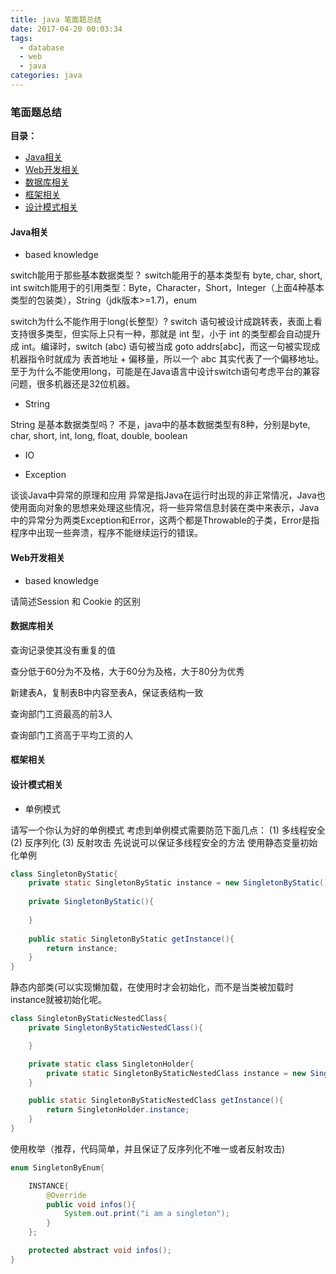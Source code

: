 ```yaml
---
title: java 笔面题总结
date: 2017-04-20 00:03:34
tags:
  - database
  - web
  - java
categories: java
---
```


### 笔面题总结

**目录：**

- [Java相关](#java)
- [Web开发相关](#web)
- [数据库相关](#database)
- [框架相关](#framework)
- [设计模式相关](#design_pattern)

<h4 id='java'>Java相关</h4>

- based knowledge

switch能用于那些基本数据类型？
switch能用于的基本类型有 byte, char, short, int
switch能用于的引用类型：Byte，Character，Short，Integer（上面4种基本类型的包装类），String（jdk版本>=1.7)，enum

switch为什么不能作用于long(长整型）?
switch 语句被设计成跳转表，表面上看支持很多类型，但实际上只有一种，那就是 int 型，小于 int 的类型都会自动提升成 int。编译时，switch (abc) 语句被当成 goto addrs[abc]，而这一句被实现成机器指令时就成为 表首地址 + 偏移量，所以一个 abc 其实代表了一个偏移地址。至于为什么不能使用long，可能是在Java语言中设计switch语句考虑平台的兼容问题，很多机器还是32位机器。

- String

String 是基本数据类型吗？
不是，java中的基本数据类型有8种，分别是byte, char, short, int, long, float, double, boolean

- IO

- Exception

谈谈Java中异常的原理和应用
异常是指Java在运行时出现的非正常情况，Java也使用面向对象的思想来处理这些情况，将一些异常信息封装在类中来表示，Java中的异常分为两类Exception和Error，这两个都是Throwable的子类，Error是指程序中出现一些奔溃，程序不能继续运行的错误。


<h4 id='web'>Web开发相关</h4>

- based knowledge

请简述Session 和 Cookie 的区别

<h4 id='database'>数据库相关</h4>

查询记录使其没有重复的值

查分低于60分为不及格，大于60分为及格，大于80分为优秀

新建表A，复制表B中内容至表A，保证表结构一致

查询部门工资最高的前3人

查询部门工资高于平均工资的人

<h4 id='framework'>框架相关</h4>

<h4 id ='design_pattern'>设计模式相关</h4>

- 单例模式

请写一个你认为好的单例模式
考虑到单例模式需要防范下面几点：
(1) 多线程安全
(2) 反序列化
(3) 反射攻击
先说说可以保证多线程安全的方法
使用静态变量初始化单例

```java
class SingletonByStatic{
    private static SingletonByStatic instance = new SingletonByStatic();
    
    private SingletonByStatic(){
        
    }
    
    public static SingletonByStatic getInstance(){
        return instance;
    }
}
```

静态内部类(可以实现懒加载，在使用时才会初始化，而不是当类被加载时instance就被初始化呢。

```java
class SingletonByStaticNestedClass{
    private SingletonByStaticNestedClass(){

    }

    private static class SingletonHolder{
        private static SingletonByStaticNestedClass instance = new SingletonByStaticNestedClass();
    }

    public static SingletonByStaticNestedClass getInstance(){
        return SingletonHolder.instance;
    }
}
```

使用枚举（推荐，代码简单，并且保证了反序列化不唯一或者反射攻击)

```java
enum SingletonByEnum{

    INSTANCE{
        @Override
        public void infos(){
            System.out.print("i am a singleton");
        }
    };

    protected abstract void infos();
}
```


  